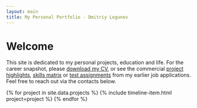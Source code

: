```yaml
---
layout: main
title: My Personal Portfolio - Dmitriy Logunov
---
```


# Welcome

This site is dedicated to my personal projects, education and life. For the career snapshot, please [download my CV](https://docs.google.com/document/d/1-d7ez5A321XL0EQmPcus7xGPVTAtTdeblUMEsGa6Wq4/export?format=docx), or see the commercial [project highlights](/commercial), [skills matrix](/skills) or [test assignments](/assignments) from my earlier job applications. Feel free to reach out via the contacts below.

<section class="timeline">
  {% for project in site.data.projects %}
    {% include timeline-item.html project=project %}
  {% endfor %}
</section>
